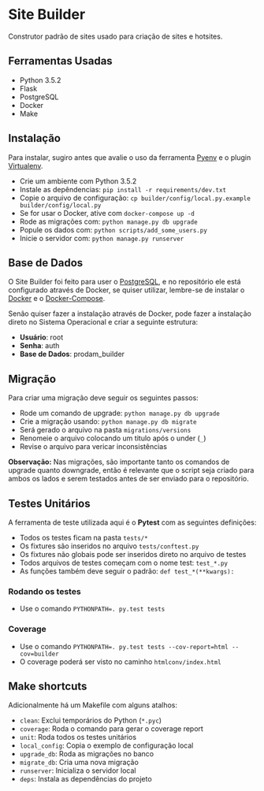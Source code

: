 # Site Builder

Construtor padrão de sites usado para criação de sites e hotsites.

## Ferramentas Usadas

- Python 3.5.2
- Flask
- PostgreSQL
- Docker
- Make


## Instalação

Para instalar, sugiro antes que avalie o uso da ferramenta [Pyenv][0] e 
o plugin [Virtualenv][1]. 

- Crie um ambiente com Python 3.5.2
- Instale as depêndencias: `pip install -r requirements/dev.txt`
- Copie o arquivo de configuração: 
`cp builder/config/local.py.example builder/config/local.py`
- Se for usar o Docker, ative com `docker-compose up -d`
- Rode as migrações com: `python manage.py db upgrade`
- Popule os dados com: `python scripts/add_some_users.py`
- Inicie o servidor com: `python manage.py runserver`


## Base de Dados

O Site Builder foi feito para user o [PostgreSQL][2], e no repositório
ele está configurado através de Docker, se quiser utilizar, lembre-se de
instalar o [Docker][3] e o [Docker-Compose][4].

Senão quiser fazer a instalação através de Docker, pode fazer a 
instalação direto no Sistema Operacional e criar a seguinte estrutura:

- **Usuário**: root
- **Senha**: auth
- **Base de Dados**: prodam_builder


## Migração

Para criar uma migração deve seguir os seguintes passos:

- Rode um comando de upgrade: `python manage.py db upgrade`
- Crie a migração usando: `python manage.py db migrate`
- Será gerado o arquivo na pasta `migrations/versions`
- Renomeie o arquivo colocando um titulo após o under (`_`)
- Revise o arquivo para vericar inconsistências

**Observação:** Nas migrações, são importante tanto os comandos de 
upgrade quanto downgrade, então é relevante que o script seja criado 
para ambos os lados e serem testados antes de ser enviado para o 
repositório.


## Testes Unitários

A ferramenta de teste utilizada aqui é o **Pytest** com as seguintes 
definições:

- Todos os testes ficam na pasta `tests/*`
- Os fixtures são inseridos no arquivo `tests/conftest.py`
- Os fixtures não globais pode ser inseridos direto no arquivo de testes
- Todos arquivos de testes começam com o nome test: `test_*.py`
- As funções também deve seguir o padrão: `def test_*(**kwargs):`


### Rodando os testes

- Use o comando `PYTHONPATH=. py.test tests`


### Coverage

- Use o comando 
`PYTHONPATH=. py.test tests --cov-report=html --cov=builder`
- O coverage poderá ser visto no caminho `htmlconv/index.html`


## Make shortcuts

Adicionalmente há um Makefile com alguns atalhos:

- `clean`: Exclui temporários do Python (`*.pyc`)
- `coverage`: Roda o comando para gerar o coverage report
- `unit`: Roda todos os testes unitários
- `local_config`: Copia o exemplo de configuração local
- `upgrade_db`: Roda as migrações no banco
- `migrate_db`: Cria uma nova migração
- `runserver`: Inicializa o servidor local
- `deps`: Instala as dependências do projeto

[0]:https://github.com/yyuu/pyenv
[1]:https://github.com/yyuu/pyenv-virtualenv
[2]:https://www.postgresql.org/
[3]:https://docs.docker.com/engine/installation/
[4]:https://docs.docker.com/compose/install/